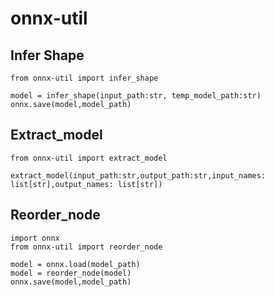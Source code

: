 # onnx-util
## Infer Shape
    from onnx-util import infer_shape
    
    model = infer_shape(input_path:str, temp_model_path:str)
    onnx.save(model,model_path)
    
## Extract_model
    from onnx-util import extract_model
    
    extract_model(input_path:str,output_path:str,input_names: list[str],output_names: list[str])
    
## Reorder_node
    import onnx
    from onnx-util import reorder_node

    model = onnx.load(model_path)
    model = reorder_node(model)
    onnx.save(model,model_path)
